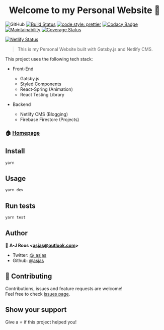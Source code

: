 <h1 align="center">Welcome to my Personal Website 👋</h1>

![GitHub](https://img.shields.io/github/license/Asjas/Personal-Webpage.svg?color=informational)
[![Build Status](https://travis-ci.org/Asjas/Personal-Webpage.svg?branch=master)](https://travis-ci.org/Asjas/Personal-Webpage)
[![code style: prettier](https://img.shields.io/badge/code_style-prettier-ff69b4.svg)](https://github.com/prettier/prettier)
[![Codacy Badge](https://api.codacy.com/project/badge/Grade/8ab2545d29604ca98093f304a2612e95)](https://www.codacy.com/app/Asjas/Personal-Webpage?utm_source=github.com&utm_medium=referral&utm_content=Asjas/Personal-Webpage&utm_campaign=Badge_Grade)
[![Maintainability](https://api.codeclimate.com/v1/badges/aeb0308fc860db634f77/maintainability)](https://codeclimate.com/github/Asjas/Personal-Webpage/maintainability)
[![Coverage Status](https://coveralls.io/repos/github/Asjas/Personal-Webpage/badge.svg?branch=master)](https://coveralls.io/github/Asjas/Personal-Webpage?branch=master)

[![Netlify Status](https://api.netlify.com/api/v1/badges/7c016567-e4f4-48df-8c1b-80fb4aeaab54/deploy-status)](https://app.netlify.com/sites/asjas/deploys)

> This is my Personal Website built with Gatsby.js and Netlify CMS.

This project uses the following tech stack:

- Front-End

  - Gatsby.js
  - Styled Components
  - React-Spring (Animation)
  - React Testing Library

- Backend
  - Netlify CMS (Blogging)
  - Firebase Firestore (Projects)

### 🏠 [Homepage](https://asjas.co.za)

## Install

```sh
yarn
```

## Usage

```sh
yarn dev
```

## Run tests

```sh
yarn test
```

## Author

👤 **A-J Roos &lt;asjas@outlook.com&gt;**

- Twitter: [@\_asjas](https://twitter.com/_asjas)
- Github: [@asjas](https://github.com/asjas)

## 🤝 Contributing

Contributions, issues and feature requests are welcome!<br />Feel free to check
[issues page](https://github.com/Asjas/Personal-Webpage/issues).

## Show your support

Give a ⭐️ if this project helped you!
